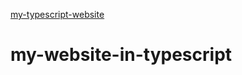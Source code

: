 
<a href="https://github.com/alexanderkwesi/my-typescript-website/tree/main/my-website-alex-o-kwesi/main-index.html">my-typescript-website</a>
<br/>
# my-website-in-typescript

